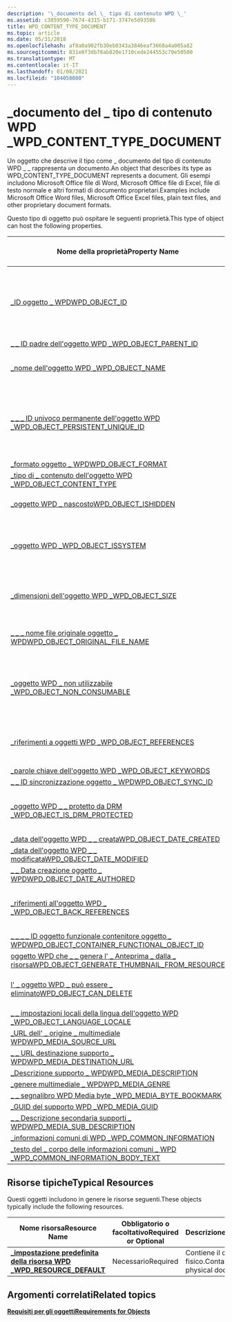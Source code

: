 ```yaml
---
description: '\_documento del \_ tipo di contenuto WPD \_'
ms.assetid: c3859590-7674-4315-b171-3747e5d9350b
title: WPD_CONTENT_TYPE_DOCUMENT
ms.topic: article
ms.date: 05/31/2018
ms.openlocfilehash: af8a0a902fb30eb0343a3846eaf3668a4a005a82
ms.sourcegitcommit: 831e8f3db78ab820e1710cede244553c70e50500
ms.translationtype: MT
ms.contentlocale: it-IT
ms.lasthandoff: 01/08/2021
ms.locfileid: "104058080"
---
```

# <a name="wpd_content_type_document"></a><span data-ttu-id="b926a-103">\_documento del \_ tipo di contenuto WPD \_</span><span class="sxs-lookup"><span data-stu-id="b926a-103">WPD\_CONTENT\_TYPE\_DOCUMENT</span></span>

<span data-ttu-id="b926a-104">Un oggetto che descrive il tipo come \_ documento del tipo di contenuto WPD \_ \_ rappresenta un documento.</span><span class="sxs-lookup"><span data-stu-id="b926a-104">An object that describes its type as WPD\_CONTENT\_TYPE\_DOCUMENT represents a document.</span></span> <span data-ttu-id="b926a-105">Gli esempi includono Microsoft Office file di Word, Microsoft Office file di Excel, file di testo normale e altri formati di documento proprietari.</span><span class="sxs-lookup"><span data-stu-id="b926a-105">Examples include Microsoft Office Word files, Microsoft Office Excel files, plain text files, and other proprietary document formats.</span></span>

<span data-ttu-id="b926a-106">Questo tipo di oggetto può ospitare le seguenti proprietà.</span><span class="sxs-lookup"><span data-stu-id="b926a-106">This type of object can host the following properties.</span></span>



| <span data-ttu-id="b926a-107">Nome della proprietà</span><span class="sxs-lookup"><span data-stu-id="b926a-107">Property Name</span></span>                                                                                                         | <span data-ttu-id="b926a-108">Obbligatorio o facoltativo</span><span class="sxs-lookup"><span data-stu-id="b926a-108">Required or Optional</span></span>                                                           |
|-----------------------------------------------------------------------------------------------------------------------|--------------------------------------------------------------------------------|
| [<span data-ttu-id="b926a-109">\_ID oggetto \_ WPD</span><span class="sxs-lookup"><span data-stu-id="b926a-109">WPD\_OBJECT\_ID</span></span>](object-properties.md)                                                                | <span data-ttu-id="b926a-110">Obbligatorio, di sola lettura.</span><span class="sxs-lookup"><span data-stu-id="b926a-110">Required, read-only.</span></span> <span data-ttu-id="b926a-111">Un client non può impostare questa proprietà, anche in fase di creazione.</span><span class="sxs-lookup"><span data-stu-id="b926a-111">A client cannot set this property, even at creation time.</span></span> |
| [<span data-ttu-id="b926a-112">\_ \_ ID padre dell'oggetto WPD \_</span><span class="sxs-lookup"><span data-stu-id="b926a-112">WPD\_OBJECT\_PARENT\_ID</span></span>](object-properties.md)                                                 | <span data-ttu-id="b926a-113">Obbligatorio.</span><span class="sxs-lookup"><span data-stu-id="b926a-113">Required.</span></span>                                                                      |
| [<span data-ttu-id="b926a-114">\_nome dell'oggetto WPD \_</span><span class="sxs-lookup"><span data-stu-id="b926a-114">WPD\_OBJECT\_NAME</span></span>](object-properties.md)                                                            | <span data-ttu-id="b926a-115">Obbligatorio se l'oggetto rappresenta un file.</span><span class="sxs-lookup"><span data-stu-id="b926a-115">Required if the object represents a file.</span></span>                                      |
| [<span data-ttu-id="b926a-116">\_ \_ \_ ID univoco permanente dell'oggetto WPD \_</span><span class="sxs-lookup"><span data-stu-id="b926a-116">WPD\_OBJECT\_PERSISTENT\_UNIQUE\_ID</span></span>](object-properties.md)                          | <span data-ttu-id="b926a-117">Obbligatorio, di sola lettura.</span><span class="sxs-lookup"><span data-stu-id="b926a-117">Required, read-only.</span></span> <span data-ttu-id="b926a-118">Un client non può impostare questa proprietà, anche in fase di creazione.</span><span class="sxs-lookup"><span data-stu-id="b926a-118">A client cannot set this property, even at creation time.</span></span> |
| [<span data-ttu-id="b926a-119">\_formato oggetto \_ WPD</span><span class="sxs-lookup"><span data-stu-id="b926a-119">WPD\_OBJECT\_FORMAT</span></span>](object-properties.md)                                                        | <span data-ttu-id="b926a-120">Obbligatorio.</span><span class="sxs-lookup"><span data-stu-id="b926a-120">Required.</span></span>                                                                      |
| [<span data-ttu-id="b926a-121">\_tipo di \_ contenuto dell'oggetto WPD \_</span><span class="sxs-lookup"><span data-stu-id="b926a-121">WPD\_OBJECT\_CONTENT\_TYPE</span></span>](object-properties.md)                                           | <span data-ttu-id="b926a-122">Obbligatorio.</span><span class="sxs-lookup"><span data-stu-id="b926a-122">Required.</span></span>                                                                      |
| [<span data-ttu-id="b926a-123">\_oggetto WPD \_ nascosto</span><span class="sxs-lookup"><span data-stu-id="b926a-123">WPD\_OBJECT\_ISHIDDEN</span></span>](object-properties.md)                                                    | <span data-ttu-id="b926a-124">Obbligatorio se l'oggetto è nascosto.</span><span class="sxs-lookup"><span data-stu-id="b926a-124">Required if the object is hidden.</span></span>                                              |
| [<span data-ttu-id="b926a-125">\_oggetto WPD \_</span><span class="sxs-lookup"><span data-stu-id="b926a-125">WPD\_OBJECT\_ISSYSTEM</span></span>](object-properties.md)                                                    | <span data-ttu-id="b926a-126">Obbligatorio se l'oggetto è un oggetto di sistema (rappresenta un file di sistema).</span><span class="sxs-lookup"><span data-stu-id="b926a-126">Required if the object is a system object (represents a system file).</span></span>          |
| [<span data-ttu-id="b926a-127">\_dimensioni dell'oggetto WPD \_</span><span class="sxs-lookup"><span data-stu-id="b926a-127">WPD\_OBJECT\_SIZE</span></span>](object-properties.md)                                                            | <span data-ttu-id="b926a-128">Obbligatorio se l'oggetto ha almeno una risorsa.</span><span class="sxs-lookup"><span data-stu-id="b926a-128">Required if the object has at least one resource.</span></span>                              |
| [<span data-ttu-id="b926a-129">\_ \_ \_ nome file originale oggetto \_ WPD</span><span class="sxs-lookup"><span data-stu-id="b926a-129">WPD\_OBJECT\_ORIGINAL\_FILE\_NAME</span></span>](object-properties.md)                              | <span data-ttu-id="b926a-130">Obbligatorio se l'oggetto rappresenta un file.</span><span class="sxs-lookup"><span data-stu-id="b926a-130">Required if the object represents a file.</span></span>                                      |
| [<span data-ttu-id="b926a-131">\_oggetto WPD \_ non utilizzabile \_</span><span class="sxs-lookup"><span data-stu-id="b926a-131">WPD\_OBJECT\_NON\_CONSUMABLE</span></span>](object-properties.md)                                       | <span data-ttu-id="b926a-132">Consigliato se l'oggetto non è destinato all'utilizzo da parte del dispositivo.</span><span class="sxs-lookup"><span data-stu-id="b926a-132">Recommended if the object is not meant for consumption by the device.</span></span>          |
| [<span data-ttu-id="b926a-133">\_riferimenti a oggetti WPD \_</span><span class="sxs-lookup"><span data-stu-id="b926a-133">WPD\_OBJECT\_REFERENCES</span></span>](object-properties.md)                                                | <span data-ttu-id="b926a-134">Obbligatorio se l'oggetto contiene riferimenti ad altri oggetti.</span><span class="sxs-lookup"><span data-stu-id="b926a-134">Required if the object has references to other objects.</span></span>                        |
| [<span data-ttu-id="b926a-135">\_parole chiave dell'oggetto WPD \_</span><span class="sxs-lookup"><span data-stu-id="b926a-135">WPD\_OBJECT\_KEYWORDS</span></span>](object-properties.md)                                                    | <span data-ttu-id="b926a-136">facoltativo.</span><span class="sxs-lookup"><span data-stu-id="b926a-136">Optional.</span></span>                                                                      |
| [<span data-ttu-id="b926a-137">\_ \_ ID sincronizzazione oggetto \_ WPD</span><span class="sxs-lookup"><span data-stu-id="b926a-137">WPD\_OBJECT\_SYNC\_ID</span></span>](object-properties.md)                                                     | <span data-ttu-id="b926a-138">facoltativo.</span><span class="sxs-lookup"><span data-stu-id="b926a-138">Optional.</span></span>                                                                      |
| [<span data-ttu-id="b926a-139">\_oggetto WPD \_ \_ protetto da DRM \_</span><span class="sxs-lookup"><span data-stu-id="b926a-139">WPD\_OBJECT\_IS\_DRM\_PROTECTED</span></span>](object-properties.md)                                  | <span data-ttu-id="b926a-140">Obbligatorio se l'oggetto è protetto dalla tecnologia DRM.</span><span class="sxs-lookup"><span data-stu-id="b926a-140">Required if the object is protected by DRM technology.</span></span>                         |
| [<span data-ttu-id="b926a-141">\_data dell'oggetto WPD \_ \_ creata</span><span class="sxs-lookup"><span data-stu-id="b926a-141">WPD\_OBJECT\_DATE\_CREATED</span></span>](object-properties.md)                                           | <span data-ttu-id="b926a-142">facoltativo.</span><span class="sxs-lookup"><span data-stu-id="b926a-142">Optional.</span></span>                                                                      |
| [<span data-ttu-id="b926a-143">\_data dell'oggetto WPD \_ \_ modificata</span><span class="sxs-lookup"><span data-stu-id="b926a-143">WPD\_OBJECT\_DATE\_MODIFIED</span></span>](object-properties.md)                                         | <span data-ttu-id="b926a-144">Consigliato.</span><span class="sxs-lookup"><span data-stu-id="b926a-144">Recommended.</span></span>                                                                   |
| [<span data-ttu-id="b926a-145">\_ \_ Data creazione oggetto \_ WPD</span><span class="sxs-lookup"><span data-stu-id="b926a-145">WPD\_OBJECT\_DATE\_AUTHORED</span></span>](object-properties.md)                                         | <span data-ttu-id="b926a-146">facoltativo.</span><span class="sxs-lookup"><span data-stu-id="b926a-146">Optional.</span></span>                                                                      |
| [<span data-ttu-id="b926a-147">\_riferimenti all'oggetto WPD \_ \_</span><span class="sxs-lookup"><span data-stu-id="b926a-147">WPD\_OBJECT\_BACK\_REFERENCES</span></span>](object-properties.md)                                                                | <span data-ttu-id="b926a-148">Consigliato se un altro oggetto fa riferimento all'oggetto.</span><span class="sxs-lookup"><span data-stu-id="b926a-148">Recommended if the object is referenced by another object.</span></span>                     |
| [<span data-ttu-id="b926a-149">\_ \_ \_ \_ ID oggetto funzionale contenitore oggetto \_ WPD</span><span class="sxs-lookup"><span data-stu-id="b926a-149">WPD\_OBJECT\_CONTAINER\_FUNCTIONAL\_OBJECT\_ID</span></span>](object-properties.md)     | <span data-ttu-id="b926a-150">facoltativo.</span><span class="sxs-lookup"><span data-stu-id="b926a-150">Optional.</span></span>                                                                      |
| [<span data-ttu-id="b926a-151">oggetto WPD che \_ \_ genera l' \_ Anteprima \_ dalla \_ risorsa</span><span class="sxs-lookup"><span data-stu-id="b926a-151">WPD\_OBJECT\_GENERATE\_THUMBNAIL\_FROM\_RESOURCE</span></span>](object-properties.md) | <span data-ttu-id="b926a-152">facoltativo.</span><span class="sxs-lookup"><span data-stu-id="b926a-152">Optional.</span></span>                                                                      |
| [<span data-ttu-id="b926a-153">l' \_ oggetto WPD \_ può essere \_ eliminato</span><span class="sxs-lookup"><span data-stu-id="b926a-153">WPD\_OBJECT\_CAN\_DELETE</span></span>](object-properties.md)                                                                     | <span data-ttu-id="b926a-154">Obbligatorio se l'oggetto non può essere eliminato.</span><span class="sxs-lookup"><span data-stu-id="b926a-154">Required if the object cannot be deleted.</span></span>                                      |
| [<span data-ttu-id="b926a-155">\_ \_ impostazioni locali della lingua dell'oggetto WPD \_</span><span class="sxs-lookup"><span data-stu-id="b926a-155">WPD\_OBJECT\_LANGUAGE\_LOCALE</span></span>](object-properties.md)                                                                | <span data-ttu-id="b926a-156">facoltativo.</span><span class="sxs-lookup"><span data-stu-id="b926a-156">Optional.</span></span>                                                                      |
| [<span data-ttu-id="b926a-157">\_URL dell' \_ origine \_ multimediale WPD</span><span class="sxs-lookup"><span data-stu-id="b926a-157">WPD\_MEDIA\_SOURCE\_URL</span></span>](object-properties.md)                                                                      | <span data-ttu-id="b926a-158">facoltativo.</span><span class="sxs-lookup"><span data-stu-id="b926a-158">Optional.</span></span>                                                                      |
| [<span data-ttu-id="b926a-159">\_ \_ URL destinazione supporto \_ WPD</span><span class="sxs-lookup"><span data-stu-id="b926a-159">WPD\_MEDIA\_DESTINATION\_URL</span></span>](object-properties.md)                                                                 | <span data-ttu-id="b926a-160">facoltativo.</span><span class="sxs-lookup"><span data-stu-id="b926a-160">Optional.</span></span>                                                                      |
| [<span data-ttu-id="b926a-161">\_Descrizione supporto \_ WPD</span><span class="sxs-lookup"><span data-stu-id="b926a-161">WPD\_MEDIA\_DESCRIPTION</span></span>](object-properties.md)                                                                      | <span data-ttu-id="b926a-162">facoltativo.</span><span class="sxs-lookup"><span data-stu-id="b926a-162">Optional.</span></span>                                                                      |
| [<span data-ttu-id="b926a-163">\_genere multimediale \_ WPD</span><span class="sxs-lookup"><span data-stu-id="b926a-163">WPD\_MEDIA\_GENRE</span></span>](object-properties.md)                                                                            | <span data-ttu-id="b926a-164">facoltativo.</span><span class="sxs-lookup"><span data-stu-id="b926a-164">Optional.</span></span>                                                                      |
| [<span data-ttu-id="b926a-165">\_ \_ segnalibro WPD Media byte \_</span><span class="sxs-lookup"><span data-stu-id="b926a-165">WPD\_MEDIA\_BYTE\_BOOKMARK</span></span>](object-properties.md)                                                                   | <span data-ttu-id="b926a-166">facoltativo.</span><span class="sxs-lookup"><span data-stu-id="b926a-166">Optional.</span></span>                                                                      |
| [<span data-ttu-id="b926a-167">\_GUID del supporto WPD \_</span><span class="sxs-lookup"><span data-stu-id="b926a-167">WPD\_MEDIA\_GUID</span></span>](object-properties.md)                                                                             | <span data-ttu-id="b926a-168">facoltativo.</span><span class="sxs-lookup"><span data-stu-id="b926a-168">Optional.</span></span>                                                                      |
| [<span data-ttu-id="b926a-169">\_ \_ Descrizione secondaria supporti \_ WPD</span><span class="sxs-lookup"><span data-stu-id="b926a-169">WPD\_MEDIA\_SUB\_DESCRIPTION</span></span>](object-properties.md)                                                                 | <span data-ttu-id="b926a-170">facoltativo.</span><span class="sxs-lookup"><span data-stu-id="b926a-170">Optional.</span></span>                                                                      |
| [<span data-ttu-id="b926a-171">\_informazioni comuni di WPD \_</span><span class="sxs-lookup"><span data-stu-id="b926a-171">WPD\_COMMON\_INFORMATION</span></span>](object-properties.md)                                                                     | <span data-ttu-id="b926a-172">Consigliato.</span><span class="sxs-lookup"><span data-stu-id="b926a-172">Recommended.</span></span>                                                                   |
| [<span data-ttu-id="b926a-173">\_testo del \_ corpo delle informazioni comuni \_ WPD \_</span><span class="sxs-lookup"><span data-stu-id="b926a-173">WPD\_COMMON\_INFORMATION\_BODY\_TEXT</span></span>](object-properties.md)                                                         | <span data-ttu-id="b926a-174">Consigliato.</span><span class="sxs-lookup"><span data-stu-id="b926a-174">Recommended.</span></span>                                                                   |



 

## <a name="typical-resources"></a><span data-ttu-id="b926a-175">Risorse tipiche</span><span class="sxs-lookup"><span data-stu-id="b926a-175">Typical Resources</span></span>

<span data-ttu-id="b926a-176">Questi oggetti includono in genere le risorse seguenti.</span><span class="sxs-lookup"><span data-stu-id="b926a-176">These objects typically include the following resources.</span></span>



| <span data-ttu-id="b926a-177">Nome risorsa</span><span class="sxs-lookup"><span data-stu-id="b926a-177">Resource Name</span></span>                                          | <span data-ttu-id="b926a-178">Obbligatorio o facoltativo</span><span class="sxs-lookup"><span data-stu-id="b926a-178">Required or Optional</span></span> | <span data-ttu-id="b926a-179">Descrizione</span><span class="sxs-lookup"><span data-stu-id="b926a-179">Description</span></span>                     |
|--------------------------------------------------------|----------------------|---------------------------------|
| [<span data-ttu-id="b926a-180">**\_impostazione predefinita della risorsa WPD \_**</span><span class="sxs-lookup"><span data-stu-id="b926a-180">**WPD\_RESOURCE\_DEFAULT**</span></span>](wpd-resource-default.md) | <span data-ttu-id="b926a-181">Necessario</span><span class="sxs-lookup"><span data-stu-id="b926a-181">Required</span></span>             | <span data-ttu-id="b926a-182">Contiene il documento fisico.</span><span class="sxs-lookup"><span data-stu-id="b926a-182">Contains the physical document.</span></span> |



 

## <a name="related-topics"></a><span data-ttu-id="b926a-183">Argomenti correlati</span><span class="sxs-lookup"><span data-stu-id="b926a-183">Related topics</span></span>

<dl> <dt>

[<span data-ttu-id="b926a-184">**Requisiti per gli oggetti**</span><span class="sxs-lookup"><span data-stu-id="b926a-184">**Requirements for Objects**</span></span>](requirements-for-objects.md)
</dt> </dl>

 

 



